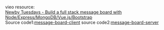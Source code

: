 vieo resource:  
[Newby Tuesdays - Build a full stack message board with Node/Express/MongoDB/Vue.js/Bootstrap](https://www.youtube.com/watch?v=2xIoWm08SBM&list=PLul9aZOSt5CPetBw-Nl_6PzdgG-bBYL75&index=4&ab_channel=CodingGarden)  
Source code1:[message-board-client](https://github.com/CodingGarden/message-board-client) 
source code2:[message-board-server](https://github.com/CodingGarden/message-board-server) 
